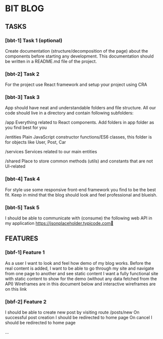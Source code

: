 # BIT BLOG



## TASKS


### [bbt-1] Task 1 (optional)

Create documentation (structure/decomposition of the page) about the components before starting any development. This documentation should be written in a README.md file of the project.

### [bbt-2] Task 2

For the project use React framework and setup your project using CRA


### [bbt-3] Task 3

App should have neat and understandable folders and file structure. All our code should live in a directory and contain following subfolders:

/app
Everything related to React components. Add folders in app folder as you find best for you

/entities
Plain JavaScript constructor functions/ES6 classes, this folder is for objects like User, Post, Car

/services
Services related to our main entities

/shared
Place to store common methods (utils) and constants that are not UI-related


### [bbt-4] Task 4

For style use some responsive front-end framework you find to be the best fit. Keep in mind that the blog should look and feel professional and blueish. 


### [bbt-5] Task 5

I should be able to communicate with (consume) the following web API in my application 
https://jsonplaceholder.typicode.com


## FEATURES

### [bbf-1] Feature 1

As a user I want to look and feel how demo of my blog works. Before the real content is added, I want to be able to go through my site and navigate from one page to another and see static content
I want a fully functional site with static content to show for the demo (without any data fetched from the API)
Wireframes are in this document below and interactive wireframes are on this link 



### [bbf-2] Feature 2
	
I should be able to create new post by visiting route /posts/new
On successful post creation I should be redirected to home page
On cancel I should be redirected to home page

...
